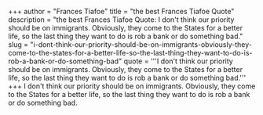 +++
author = "Frances Tiafoe"
title = "the best Frances Tiafoe Quote"
description = "the best Frances Tiafoe Quote: I don't think our priority should be on immigrants. Obviously, they come to the States for a better life, so the last thing they want to do is rob a bank or do something bad."
slug = "i-dont-think-our-priority-should-be-on-immigrants-obviously-they-come-to-the-states-for-a-better-life-so-the-last-thing-they-want-to-do-is-rob-a-bank-or-do-something-bad"
quote = '''I don't think our priority should be on immigrants. Obviously, they come to the States for a better life, so the last thing they want to do is rob a bank or do something bad.'''
+++
I don't think our priority should be on immigrants. Obviously, they come to the States for a better life, so the last thing they want to do is rob a bank or do something bad.
